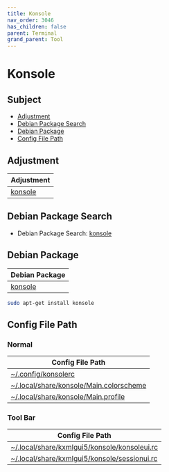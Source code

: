 ```yaml
---
title: Konsole
nav_order: 3046
has_children: false
parent: Terminal
grand_parent: Tool
---
```



# Konsole


## Subject

* [Adjustment](#adjustment)
* [Debian Package Search](#debian-package-search)
* [Debian Package](#debian-package)
* [Config File Path](#config-file-path)


## Adjustment

| Adjustment |
| --- |
| [konsole](https://github.com/samwhelp/debian-adjustment/tree/main/prototype/tool/konsole) |


## Debian Package Search

* Debian Package Search: [konsole](https://packages.debian.org/search?searchon=names&keywords=konsole)


## Debian Package

| Debian Package |
| --- |
| [konsole](https://packages.debian.org/stable/konsole) |

``` sh
sudo apt-get install konsole
```


## Config File Path


### Normal

| Config File Path |
| --- |
| [~/.config/konsolerc](https://github.com/samwhelp/debian-adjustment/blob/main/prototype/tool/konsole/asset/overlay/etc/skel/.config/konsolerc) |
| [~/.local/share/konsole/Main.colorscheme](https://github.com/samwhelp/debian-adjustment/blob/main/prototype/tool/konsole/asset/overlay/etc/skel/.local/share/konsole/Main.colorscheme) |
| [~/.local/share/konsole/Main.profile](https://github.com/samwhelp/debian-adjustment/blob/main/prototype/tool/konsole/asset/overlay/etc/skel/.local/share/konsole/Main.profile) |


### Tool Bar

| Config File Path |
| --- |
| [~/.local/share/kxmlgui5/konsole/konsoleui.rc](https://github.com/samwhelp/debian-adjustment/blob/main/prototype/tool/konsole/asset/overlay/etc/skel/.local/share/kxmlgui5/konsole/konsoleui.rc) |
| [~/.local/share/kxmlgui5/konsole/sessionui.rc](https://github.com/samwhelp/debian-adjustment/blob/main/prototype/tool/konsole/asset/overlay/etc/skel/.local/share/kxmlgui5/konsole/sessionui.rc) |
